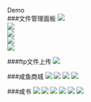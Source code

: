 Demo  
###文件管理面板
![](https://github.com/ruoshy/demo/blob/master/rimg/sp.png)  
![](https://github.com/ruoshy/demo/blob/master/rimg/sp2.png)  
![](https://github.com/ruoshy/demo/blob/master/rimg/sp3.png)  
![](https://github.com/ruoshy/demo/blob/master/rimg/sp4.png)  
![](https://github.com/ruoshy/demo/blob/master/rimg/sp5.png)  

###ftp文件上传
![](https://github.com/ruoshy/demo/blob/master/rimg/ftp.png)  

###咸鱼商城
![](https://github.com/ruoshy/demo/blob/master/rimg/mall1.png) 
![](https://github.com/ruoshy/demo/blob/master/rimg/mall2.png) 
![](https://github.com/ruoshy/demo/blob/master/rimg/mall3.png) 
![](https://github.com/ruoshy/demo/blob/master/rimg/mall4.png) 


###咸书
![](https://github.com/ruoshy/demo/blob/master/rimg/mall1.png) 
![](https://github.com/ruoshy/demo/blob/master/rimg/mall2.png) 
![](https://github.com/ruoshy/demo/blob/master/rimg/mall3.png) 
![](https://github.com/ruoshy/demo/blob/master/rimg/mall4.png) 
![](https://github.com/ruoshy/demo/blob/master/rimg/mall5.png) 
![](https://github.com/ruoshy/demo/blob/master/rimg/mall6.png) 
